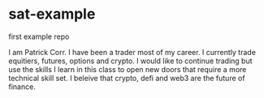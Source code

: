 # sat-example
first example repo

I am Patrick Corr. I have been a trader most of my career. I currently trade equitiers, futures, options and crypto.
I would like to continue trading but use the skills I learn in this class to open new doors that require a more technical skill set.
I beleive that crypto, defi and web3 are the future of finance.
